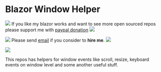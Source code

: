 # Blazor Window Helper

![](https://placehold.it/15/4747d1/000000?text=+) 
If you like my blazor works and want to see more open sourced repos please support me with [paypal donation](https://www.paypal.me/VakhtangiAbashidze/10)
![](https://placehold.it/15/4747d1/000000?text=+) 

![](https://placehold.it/15/00e600/000000?text=+) 
Please send [email](mailto:VakhtangiAbashidze@gmail.com) if you consider to **hire me**.
![](https://placehold.it/15/00e600/000000?text=+)     


![](https://placehold.it/15/ffffff/000000?text=+)  

This repos has helpers for window events like scroll, resize, keyboard events on window level and some another useful stuff.
